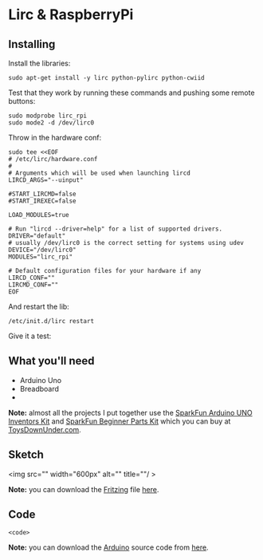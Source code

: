 # Lirc & RaspberryPi

## Installing

Install the libraries:
    
    sudo apt-get install -y lirc python-pylirc python-cwiid

Test that they work by running these commands and pushing some remote buttons:
    
    sudo modprobe lirc_rpi
    sudo mode2 -d /dev/lirc0

Throw in the hardware conf:

    sudo tee <<EOF
    # /etc/lirc/hardware.conf
    #
    # Arguments which will be used when launching lircd
    LIRCD_ARGS="--uinput"

    #START_LIRCMD=false
    #START_IREXEC=false

    LOAD_MODULES=true

    # Run "lircd --driver=help" for a list of supported drivers.
    DRIVER="default"
    # usually /dev/lirc0 is the correct setting for systems using udev 
    DEVICE="/dev/lirc0"
    MODULES="lirc_rpi"

    # Default configuration files for your hardware if any
    LIRCD_CONF=""
    LIRCMD_CONF=""
    EOF    

And restart the lib:
    
    /etc/init.d/lirc restart

Give it a test:
    
    

<project description>

## What you'll need

* Arduino Uno
* Breadboard
* <project requirements>

**Note:** almost all the projects I put together use the [SparkFun Arduino UNO Inventors Kit](http://www.sparkfun.com/products/10173) and [SparkFun Beginner Parts Kit](http://www.sparkfun.com/products/10003) which you can buy at [ToysDownUnder.com](http://toysdownunder.com/arduino).

## Sketch
<img src="<image path>" width="600px" alt="<project name>" title="<project name>"/ >

**Note:** you can download the [Fritzing](http://fritzing.org/) file [here](<fritzing path>).

## Code

    <code>

**Note:** you can download the [Arduino](http://www.arduino.cc/en/Main/Software) source code from [here](<code path>).
